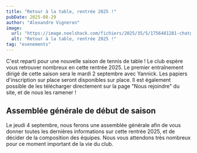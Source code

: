 ```yaml
---
title: "Retour à la table, rentrée 2025 !"
pubDate: 2025-08-29
author: "Alexandre Vigneron"
image:
  url: "https://image.noelshack.com/fichiers/2025/35/5/1756481281-chatgpt-image-29-ao-t-2025-17-27-23.jpg"
  alt: "Retour à la table, rentrée 2025 !"
tag: "evenements"
---
```


C'est reparti pour une nouvelle saison de tennis de table ! Le club espère vous retrouver nombreux en cette rentrée 2025. Le premier entraînement dirigé de cette saison sera le mardi 2 septembre avec Yannick. Les papiers d'inscription sur place seront disponibles sur place. Il est également possible de les télécharger directement sur la page "Nous rejoindre" du site, et de nous les ramener !

## Assemblée générale de début de saison

Le jeudi 4 septembre, nous ferons une assemblée générale afin de vous donner toutes les dernières informations sur cette rentrée 2025, et de décider de la composition des équipes. Nous vous attendons très nombreux pour ce moment important de la vie du club.
